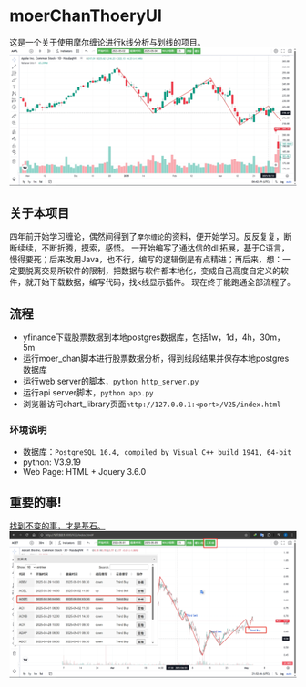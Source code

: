 # moerChanThoeryUI
 这是一个关于使用摩尔缠论进行k线分析与划线的项目。
 ![](./images/moer_1d.png)

## 关于本项目
 四年前开始学习缠论，偶然间得到了`摩尔缠论`的资料，便开始学习。反反复复，断断续续，不断折腾，摸索，感悟。
 一开始编写了通达信的dll拓展，基于C语言，慢得要死；后来改用Java，也不行，编写的逻辑倒是有点精进；再后来，想：一定要脱离交易所软件的限制，把数据与软件都本地化，变成自己高度自定义的软件，就开始下载数据，编写代码，找k线显示插件。
 现在终于能跑通全部流程了。
## 流程
 - yfinance下载股票数据到本地postgres数据库，包括1w，1d，4h，30m，5m
 - 运行moer_chan脚本进行股票数据分析，得到线段结果并保存本地postgres数据库
 - 运行web server的脚本，`python http_server.py`
 - 运行api server脚本，`python app.py`
 - 浏览器访问chart_library页面`http://127.0.0.1:<port>/V25/index.html`
### 环境说明
 - 数据库：`PostgreSQL 16.4, compiled by Visual C++ build 1941, 64-bit`
 - python: V3.9.19
 - Web Page: HTML + Jquery 3.6.0
## 重要的事!
 [找到不变的事，才是基石。](https://www.cnblogs.com/dzmsjs/articles/18786042)
 ![](./images/ThirdBuyOrSellQueryResult.png)